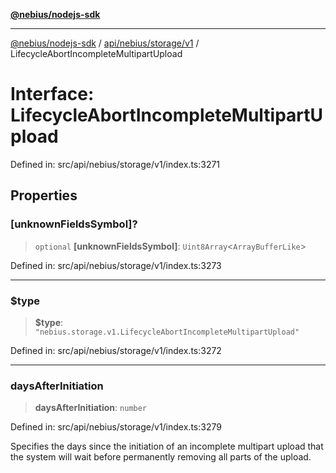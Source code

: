 [**@nebius/nodejs-sdk**](../../../../../README.md)

---

[@nebius/nodejs-sdk](../../../../../README.md) / [api/nebius/storage/v1](../README.md) / LifecycleAbortIncompleteMultipartUpload

# Interface: LifecycleAbortIncompleteMultipartUpload

Defined in: src/api/nebius/storage/v1/index.ts:3271

## Properties

### \[unknownFieldsSymbol\]?

> `optional` **\[unknownFieldsSymbol\]**: `Uint8Array`\<`ArrayBufferLike`\>

Defined in: src/api/nebius/storage/v1/index.ts:3273

---

### $type

> **$type**: `"nebius.storage.v1.LifecycleAbortIncompleteMultipartUpload"`

Defined in: src/api/nebius/storage/v1/index.ts:3272

---

### daysAfterInitiation

> **daysAfterInitiation**: `number`

Defined in: src/api/nebius/storage/v1/index.ts:3279

Specifies the days since the initiation of an incomplete multipart upload that
the system will wait before permanently removing all parts of the upload.
